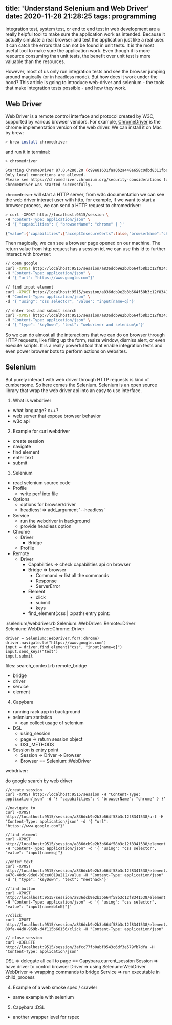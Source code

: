 title: 'Understand Selenium and Web Driver'
date: 2020-11-28 21:28:25
tags: programming
---

Integration test, system test, or end to end test in web development are a really helpful tool to make sure the application work as intended. Because it actually simulate a real browser and test the application just like a real user. It can catch the errors that can not be found in unit tests. It is the most useful tool to make sure the application work. Even though it is more resource consuming than unit tests, the benefit over unit test is more valuable than the resources.

However, most of us only run integration tests and see the browser jumping around magically (or in headless mode). But how does it work under the hood? This article is going to introduce web-driver and selenium - the tools that make integration tests possible - and how they work.

## Web Driver

Web Driver is a remote control interface and protocol created by W3C, supported by various browser vendors. For example, [ChromeDriver](https://chromedriver.chromium.org/) is the chrome implementation version of the web driver. We can install it on Mac by brew: 

```bash
> brew install chromedriver
```

and run it in terminal:

```bash
> chromedriver

Starting ChromeDriver 87.0.4280.20 (c99e81631faa0b2a448e658c0dbd8311fb04ddbd-refs/branch-heads/4280@{#355}) on port 9515
Only local connections are allowed.
Please see https://chromedriver.chromium.org/security-considerations for suggestions on keeping ChromeDriver safe.
ChromeDriver was started successfully.
```

`chromedriver` will start a HTTP server, from w3c documentation we can see the web driver interact user with http, for example, if we want to start a browser process, we can send a HTTP request to chromedriver:

```bash
> curl -XPOST http://localhost:9515/session \
-H "Content-Type: application/json" \
-d '{ "capabilities": { "browserName": "chrome" } }'

{"value":{"capabilities":{"acceptInsecureCerts":false,"browserName":"chrome","browserVersion":"87.0.4280.67","chrome":{"chromedriverVersion":"87.0.4280.20 (c99e81631faa0b2a448e658c0dbd8311fb04ddbd-refs/branch-heads/4280@{#355})","userDataDir":"/var/folders/dh/nrc_gcpx3s19gs1t479jhj180000gn/T/.com.google.Chrome.Immsr4"},"goog:chromeOptions":{"debuggerAddress":"localhost:57462"},"networkConnectionEnabled":false,"pageLoadStrategy":"normal","platformName":"mac os x","proxy":{},"setWindowRect":true,"strictFileInteractability":false,"timeouts":{"implicit":0,"pageLoad":300000,"script":30000},"unhandledPromptBehavior":"dismiss and notify","webauthn:virtualAuthenticators":true},"sessionId":"a836dcb9e2b3b664f58b3c12f8341538"}}%
```

Then magically, we can see a browser page opened on our machine. The return value from http request has a session id, we can use this id to further interact with browser:

``` bash
// open google
curl -XPOST http://localhost:9515/session/a836dcb9e2b3b664f58b3c12f8341538/url \
-H "Content-Type: application/json" \
-d '{ "url": "https://www.google.com"}'

// find input element
curl -XPOST http://localhost:9515/session/a836dcb9e2b3b664f58b3c12f8341538/element \
-H "Content-Type: application/json" \
-d '{ "using": "css selector", "value": "input[name=q]"}'

// enter text and submit search
curl -XPOST http://localhost:9515/session/a836dcb9e2b3b664f58b3c12f8341538/element/2292f1cb-a478-40dc-9de0-00ce0019a212/value \
-H "Content-Type: application/json" \
-d '{ "type": "keyDown", "text": "webdriver and selenium\n"}'
```

So we can do almost all the interactions that we can do on browser through HTTP requests, like filling up the form, resize window, dismiss alert, or even execute scripts. It is a really powerful tool that enable integration tests and even power browser bots to perform actions on websites.

## Selenium

But purely interact with web driver through HTTP requests is kind of cumbersome. So here comes the Selenium. Selenium is an open source library that wrap the web driver api into an easy to use interface.



1. What is webdriver
  - what language? c++?
  - web server that expose browser behavior
  - w3c api
2. Example for curl webdriver
  - create session
  - navigate
  - find element
  - enter text
  - submit
3. Selenium
  - read selenium source code
  - Profile
    - write perf into file
  - Options
    - options for browser/driver
    - headless! => add_argument '--headless'
  - Service
    - run the webdriver in background
    - provide headless option
  - Chrome
    - Driver
      - Bridge
    - Profile
  - Remote
    - Driver
      - Capabilities => check capabilities api on browser
      - Bridge => browser
        - Command => list all the commands
        - Response
        - ServerError
      - Element
        - click
        - submit
        - keys
      - find_element(:css | :xpath)
entry point: 

./selenium/webdriver.rb
Selenium::WebDriver::Remote::Driver
Selenium::WebDriver::Chrome::Driver

```
driver = Selenium::WebDriver.for(:chrome)
driver.navigate.to("https://www.google.com")
input = driver.find_element("css", "input[name=q]")
input.send_keys("test")
input.submit
```

files:
search_context.rb
remote_bridge

  - bridge
  - driver
  - service
  - element

4. Capybara
  - running rack app in background
  - selenium statistics
    - can collect usage of selenium
  - DSL
    - using_session
    - page => return session object
    - DSL_METHODS
  - Session is entry point
    - Session => Driver => Browser
    - Browser == Selenium::WebDriver

webdriver:

do google search by web driver

```
//create session
curl -XPOST http://localhost:9515/session -H "Content-Type: application/json" -d '{ "capabilities": { "browserName": "chrome" } }'

//navigate to
curl -XPOST http://localhost:9515/session/a836dcb9e2b3b664f58b3c12f8341538/url -H "Content-Type: application/json" -d '{ "url": "https://www.google.com"}'

//find element
curl -XPOST http://localhost:9515/session/a836dcb9e2b3b664f58b3c12f8341538/element -H "Content-Type: application/json" -d '{ "using": "css selector", "value": "input[name=q]"}

//enter text
curl -XPOST http://localhost:9515/session/a836dcb9e2b3b664f58b3c12f8341538/element/2292f1cb-a478-40dc-9de0-00ce0019a212/value -H "Content-Type: application/json" -d '{ "type": "keyDown", "text": "neethack"}'

//find button
curl -XPOST http://localhost:9515/session/a836dcb9e2b3b664f58b3c12f8341538/element -H "Content-Type: application/json" -d '{ "using": "css selector", "value": "input[name=btnK]"}'

//click
curl -XPOST http://localhost:9515/session/a836dcb9e2b3b664f58b3c12f8341538/element/f9697904-09fa-44d0-969b-d4f115b66156/click -H "Content-Type: application/json" 

// close session
curl -XDELETE http://localhost:9515/session/3afcc77fb0abf0543c6df3e579fb7dfa -H "Content-Type: application/json"
```

DSL => delegate all call to page == Capybara.current_session
Session => have driver to control browser
Driver => using Selenum::WebDriver
WebDriver => wrapping commands to bridge
Service => run executable in child_process

4. Example of a web smoke spec / crawler
  - same example with selenium
5. Capybara::DSL
  - another wrapper level for rspec